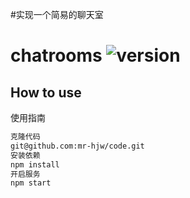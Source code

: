 #实现一个简易的聊天室

# chatrooms ![version](https://img.shields.io/badge/version-%20v1.0.0%20-green.svg) 

## How to use

使用指南
```bash
克隆代码
git@github.com:mr-hjw/code.git
安装依赖
npm install
开启服务
npm start
```
